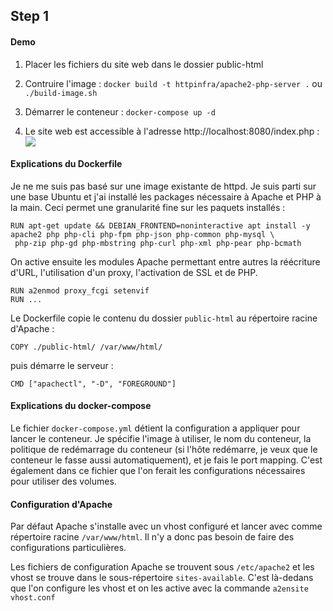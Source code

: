 ## Step 1

#### Demo

1. Placer les fichiers du site web dans le dossier public-html

2. Contruire l'image :
`docker build -t httpinfra/apache2-php-server .` ou `./build-image.sh`

3. Démarrer le conteneur :
`docker-compose up -d`

4. Le site web est accessible à l'adresse http://localhost:8080/index.php :
![](img/site.jpg)

#### Explications du Dockerfile

Je ne me suis pas basé sur une image existante de httpd. Je suis parti sur une base Ubuntu et j'ai installé les packages nécessaire à Apache et PHP à la main. Ceci permet une granularité fine sur les paquets installés :
```
RUN apt-get update && DEBIAN_FRONTEND=noninteractive apt install -y apache2 php php-cli php-fpm php-json php-common php-mysql \
 php-zip php-gd php-mbstring php-curl php-xml php-pear php-bcmath
```

On active ensuite les modules Apache permettant entre autres la réécriture d'URL, l'utilisation d'un proxy, l'activation de SSL et de PHP.
```
RUN a2enmod proxy_fcgi setenvif
RUN ...
```
Le Dockerfile copie le contenu du dossier `public-html` au répertoire racine d'Apache :
```
COPY ./public-html/ /var/www/html/
```
puis démarre le serveur :

```
CMD ["apachectl", "-D", "FOREGROUND"]
```

#### Explications du docker-compose

Le fichier `docker-compose.yml` détient la configuration a appliquer pour lancer le conteneur. Je spécifie l'image à utiliser, le nom du conteneur, la politique de redémarrage du conteneur (si l'hôte redémarre, je veux que le conteneur le fasse aussi automatiquement), et je fais le port mapping. C'est également dans ce fichier que l'on ferait les configurations nécessaires pour utiliser des volumes.

#### Configuration d'Apache

Par défaut Apache s'installe avec un vhost configuré et lancer avec comme répertoire racine `/var/www/html`. Il n'y a donc pas besoin de faire des configurations particulières.

Les fichiers de configuration Apache se trouvent sous `/etc/apache2` et les vhost se trouve dans le sous-répertoire `sites-available`. C'est là-dedans que l'on configure les vhost et on les active avec la commande `a2ensite vhost.conf`

